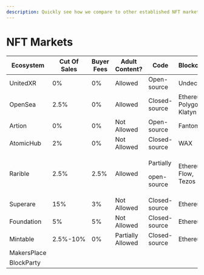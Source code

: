 ```yaml
---
description: Quickly see how we compare to other established NFT markets
---
```


# NFT Markets

| Ecosystem   | Cut Of Sales | Buyer Fees | Adult Content?    | Code                               | Blockchain                |
| ----------- | ------------ | ---------- | ----------------- | ---------------------------------- | ------------------------- |
| UnitedXR    | 0%           | 0%         | Allowed           | Open-source                        | Undecided                 |
| OpenSea     | 2.5%         | 0%         | Allowed           | Closed-source                      | Ethereum, Polygon, Klatyn |
| Artion      | 0%           | 0%         | Not Allowed       | Open-source                        | Fantom                    |
| AtomicHub   | 2%           | 0%         | Not Allowed       | Closed-source                      | WAX                       |
| Rarible     | 2.5%         | 2.5%       | Allowed           | <p>Partially</p><p>open-source</p> | Ethereum, Flow, Tezos     |
| Superare    | 15%          | 3%         | Not Allowed       | Closed-source                      | Ethereum                  |
| Foundation  | 5%           | 5%         | Not Allowed       | Closed-source                      | Ethereum                  |
| Mintable    | 2.5%-10%     | 0%         | Partially Allowed | Closed-source                      | Ethereum                  |
| MakersPlace |              |            |                   |                                    |                           |
| BlockParty  |              |            |                   |                                    |                           |
